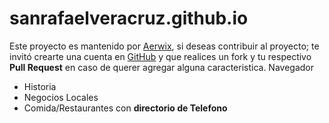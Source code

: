 # sanrafaelveracruz.github.io
Este proyecto es mantenido por [Aerwix](https://github.com/Aerwix), si deseas contribuir al proyecto; te invitó  crearte una cuenta en [GitHub](https://github.com/join) y que realices un fork y tu respectivo **Pull Request** en caso de querer agregar alguna caracteristica.
Navegador
- Historia
- Negocios Locales
- Comida/Restaurantes con **directorio de Telefono**
